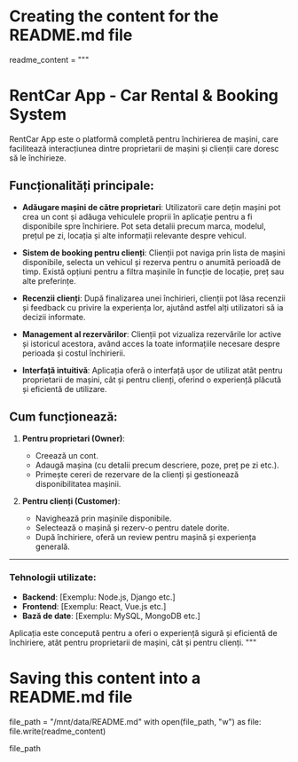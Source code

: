 # Creating the content for the README.md file
readme_content = """
# RentCar App - Car Rental & Booking System

RentCar App este o platformă completă pentru închirierea de mașini, care facilitează interacțiunea dintre proprietarii de mașini și clienții care doresc să le închirieze.

## Funcționalități principale:

- **Adăugare mașini de către proprietari**: Utilizatorii care dețin mașini pot crea un cont și adăuga vehiculele proprii în aplicație pentru a fi disponibile spre închiriere. Pot seta detalii precum marca, modelul, prețul pe zi, locația și alte informații relevante despre vehicul.
  
- **Sistem de booking pentru clienți**: Clienții pot naviga prin lista de mașini disponibile, selecta un vehicul și rezerva pentru o anumită perioadă de timp. Există opțiuni pentru a filtra mașinile în funcție de locație, preț sau alte preferințe.

- **Recenzii clienți**: După finalizarea unei închirieri, clienții pot lăsa recenzii și feedback cu privire la experiența lor, ajutând astfel alți utilizatori să ia decizii informate.

- **Management al rezervărilor**: Clienții pot vizualiza rezervările lor active și istoricul acestora, având acces la toate informațiile necesare despre perioada și costul închirierii.

- **Interfață intuitivă**: Aplicația oferă o interfață ușor de utilizat atât pentru proprietarii de mașini, cât și pentru clienți, oferind o experiență plăcută și eficientă de utilizare.

## Cum funcționează:
1. **Pentru proprietari (Owner)**:
    - Creează un cont.
    - Adaugă mașina (cu detalii precum descriere, poze, preț pe zi etc.).
    - Primește cereri de rezervare de la clienți și gestionează disponibilitatea mașinii.

2. **Pentru clienți (Customer)**:
    - Navighează prin mașinile disponibile.
    - Selectează o mașină și rezerv-o pentru datele dorite.
    - După închiriere, oferă un review pentru mașină și experiența generală.

---

### Tehnologii utilizate:
- **Backend**: [Exemplu: Node.js, Django etc.]
- **Frontend**: [Exemplu: React, Vue.js etc.]
- **Bază de date**: [Exemplu: MySQL, MongoDB etc.]

Aplicația este concepută pentru a oferi o experiență sigură și eficientă de închiriere, atât pentru proprietarii de mașini, cât și pentru clienți.
"""

# Saving this content into a README.md file
file_path = "/mnt/data/README.md"
with open(file_path, "w") as file:
    file.write(readme_content)

file_path
